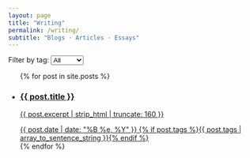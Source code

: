 ```yaml
---
layout: page
title: "Writing"
permalink: /writing/
subtitle: "Blogs · Articles · Essays"
---
```


<div class="filters">
  <label>Filter by tag:
    <select id="tag-filter">
      <option value="">All</option>
      {% assign all_tags = site.tags | sort %}
      {% for t in all_tags %}
        <option value="{{ t[0] }}">{{ t[0] }}</option>
      {% endfor %}
    </select>
  </label>
</div>

<ul id="post-list" class="card-list">
  {% for post in site.posts %}
    <li class="card" data-tags="{{ post.tags | join: ' ' }}">
      <a class="card-link" href="{{ post.url | relative_url }}">
        <h3 class="card-title">{{ post.title }}</h3>
        <p class="card-excerpt">{{ post.excerpt | strip_html | truncate: 160 }}</p>
        <span class="card-date">{{ post.date | date: "%B %e, %Y" }}</span>
        {% if post.tags %}<span class="card-tags">{{ post.tags | array_to_sentence_string }}</span>{% endif %}
      </a>
    </li>
  {% endfor %}
</ul>

<script>
  // Simple client-side tag filter (no build needed)
  document.addEventListener('DOMContentLoaded', function(){
    var sel = document.getElementById('tag-filter');
    var items = Array.prototype.slice.call(document.querySelectorAll('#post-list .card'));
    sel.addEventListener('change', function(){
      var v = sel.value.trim();
      items.forEach(function(el){
        if(!v) { el.style.display = ''; return; }
        var tags = (el.getAttribute('data-tags') || '').split(' ');
        el.style.display = tags.includes(v) ? '' : 'none';
      });
    });
  });
</script>
